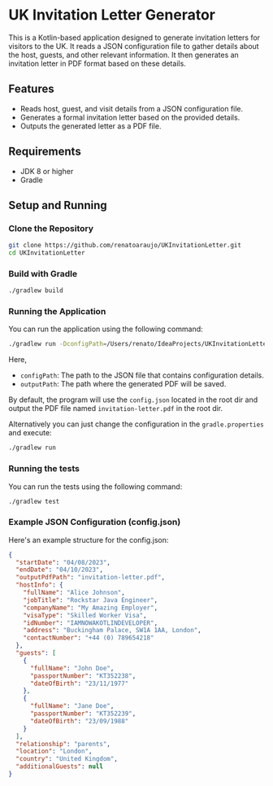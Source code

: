 UK Invitation Letter Generator
===

This is a Kotlin-based application designed to generate invitation letters for visitors to the UK. It reads a JSON configuration file to gather details about the host, guests, and other relevant information. It then generates an invitation letter in PDF format based on these details.

## Features

- Reads host, guest, and visit details from a JSON configuration file.
- Generates a formal invitation letter based on the provided details.
- Outputs the generated letter as a PDF file.

## Requirements
- JDK 8 or higher
- Gradle

## Setup and Running
### Clone the Repository
```bash
git clone https://github.com/renatoaraujo/UKInvitationLetter.git
cd UKInvitationLetter
```

### Build with Gradle
```bash
./gradlew build
```

### Running the Application
You can run the application using the following command:
```bash
./gradlew run -DconfigPath=/Users/renato/IdeaProjects/UKInvitationLetter/config.json -DoutputPath=/Users/renato/Desktop/invitation-letter.pdf
```
Here,
- `configPath`: The path to the JSON file that contains configuration details.
- `outputPath`: The path where the generated PDF will be saved.

By default, the program will use the `config.json` located in the root dir and output the PDF file named `invitation-letter.pdf` in the root dir.

Alternatively you can just change the configuration in the `gradle.properties` and execute:
```bash
./gradlew run
```

### Running the tests
You can run the tests using the following command:
```bash
./gradlew test
```

### Example JSON Configuration (config.json)

Here's an example structure for the config.json:

```json
{
  "startDate": "04/08/2023",
  "endDate": "04/10/2023",
  "outputPdfPath": "invitation-letter.pdf",
  "hostInfo": {
    "fullName": "Alice Johnson",
    "jobTitle": "Rockstar Java Engineer",
    "companyName": "My Amazing Employer",
    "visaType": "Skilled Worker Visa",
    "idNumber": "IAMNOWAKOTLINDEVELOPER",
    "address": "Buckingham Palace, SW1A 1AA, London",
    "contactNumber": "+44 (0) 789654218"
  },
  "guests": [
    {
      "fullName": "John Doe",
      "passportNumber": "KT352238",
      "dateOfBirth": "23/11/1977"
    },
    {
      "fullName": "Jane Doe",
      "passportNumber": "KT352239",
      "dateOfBirth": "23/09/1988"
    }
  ],
  "relationship": "parents",
  "location": "London",
  "country": "United Kingdom",
  "additionalGuests": null
}
```